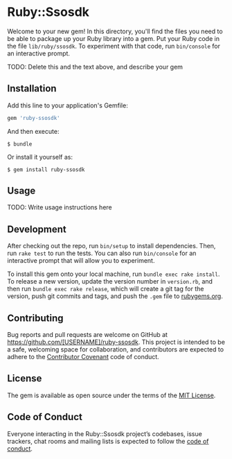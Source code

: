 # Ruby::Ssosdk

Welcome to your new gem! In this directory, you'll find the files you need to be able to package up your Ruby library into a gem. Put your Ruby code in the file `lib/ruby/ssosdk`. To experiment with that code, run `bin/console` for an interactive prompt.

TODO: Delete this and the text above, and describe your gem

## Installation

Add this line to your application's Gemfile:

```ruby
gem 'ruby-ssosdk'
```

And then execute:

    $ bundle

Or install it yourself as:

    $ gem install ruby-ssosdk

## Usage

TODO: Write usage instructions here

## Development

After checking out the repo, run `bin/setup` to install dependencies. Then, run `rake test` to run the tests. You can also run `bin/console` for an interactive prompt that will allow you to experiment.

To install this gem onto your local machine, run `bundle exec rake install`. To release a new version, update the version number in `version.rb`, and then run `bundle exec rake release`, which will create a git tag for the version, push git commits and tags, and push the `.gem` file to [rubygems.org](https://rubygems.org).

## Contributing

Bug reports and pull requests are welcome on GitHub at https://github.com/[USERNAME]/ruby-ssosdk. This project is intended to be a safe, welcoming space for collaboration, and contributors are expected to adhere to the [Contributor Covenant](http://contributor-covenant.org) code of conduct.

## License

The gem is available as open source under the terms of the [MIT License](https://opensource.org/licenses/MIT).

## Code of Conduct

Everyone interacting in the Ruby::Ssosdk project’s codebases, issue trackers, chat rooms and mailing lists is expected to follow the [code of conduct](https://github.com/[USERNAME]/ruby-ssosdk/blob/master/CODE_OF_CONDUCT.md).
